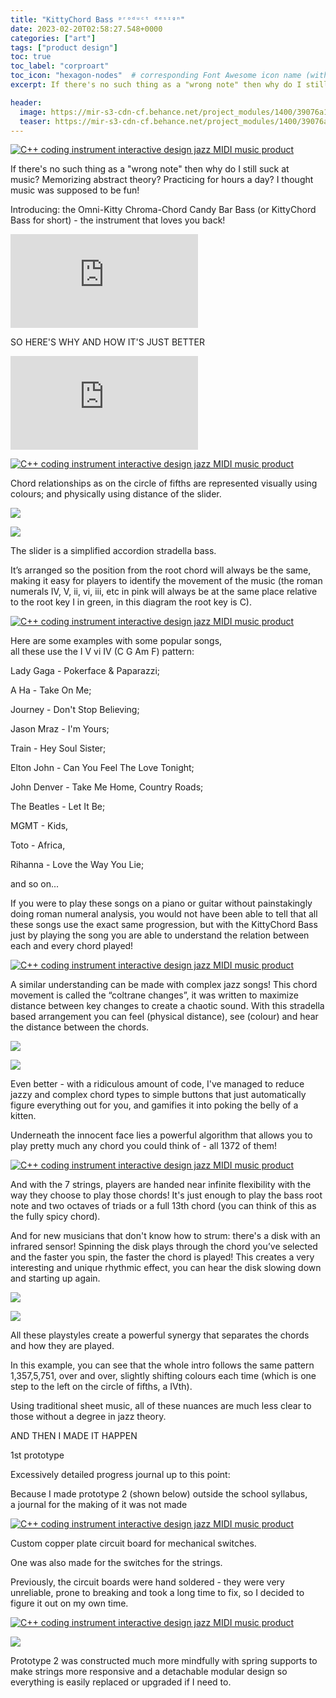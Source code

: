 ```yaml
---
title: "KittyChord Bass ᵖʳᵒᵈᵘᶜᵗ ᵈᵉˢᶦᵍⁿ"
date: 2023-02-20T02:58:27.548+0000
categories: ["art"]
tags: ["product design"]
toc: true
toc_label: "corproart"
toc_icon: "hexagon-nodes"  # corresponding Font Awesome icon name (without fa prefix)
excerpt: If there's no such thing as a "wrong note" then why do I still suck at music? Memorizing abstract theory? Practicing for hours a day? I thought music was supposed to be fun!

header:
  image: https://mir-s3-cdn-cf.behance.net/project_modules/1400/39076a166425909.64b3a8abc18d5.png)](https://www.behance.net/gallery/166425909/KittyChord-Bass-/modules/990722831
  teaser: https://mir-s3-cdn-cf.behance.net/project_modules/1400/39076a166425909.64b3a8abc18d5.png)](https://www.behance.net/gallery/166425909/KittyChord-Bass-/modules/990722831
---
```


[![C++ coding instrument interactive design jazz MIDI music product](https://mir-s3-cdn-cf.behance.net/project_modules/1400/39076a166425909.64b3a8abc18d5.png)](https://www.behance.net/gallery/166425909/KittyChord-Bass-/modules/990722831)

If there's no such thing as a "wrong note" then why do I still suck at music? Memorizing abstract theory? Practicing for hours a day? I thought music was supposed to be fun!

Introducing: the Omni-Kitty Chroma-Chord Candy Bar Bass (or KittyChord Bass for short) - the instrument that loves you back!

<iframe src="https://www.youtube.com/embed/hOqqhYsUClU?controls=0" title="Project Embed Content" frameborder="0" allowfullscreen="" sandbox="allow-same-origin allow-scripts allow-pointer-lock allow-forms" loading="lazy" fetchpriority="auto"></iframe>

SO HERE'S WHY AND HOW IT'S JUST BETTER

<iframe src="https://www.youtube.com/embed/C2Zor4q_8nk" title="Project Embed Content" frameborder="0" allowfullscreen="" sandbox="allow-same-origin allow-scripts allow-pointer-lock allow-forms" loading="lazy" fetchpriority="auto"></iframe>

[![C++ coding instrument interactive design jazz MIDI music product](https://mir-s3-cdn-cf.behance.net/project_modules/source/56bbf1166425909.64ca1d102e610.png)](https://www.behance.net/gallery/166425909/KittyChord-Bass-/modules/998205713)

Chord relationships as on the circle of fifths are represented visually using colours; and physically using distance of the slider.  

![](https://mir-s3-cdn-cf.behance.net/project_modules/disp_webp/77947f166425909.64ca1e592f30a.png)

![](https://mir-s3-cdn-cf.behance.net/project_modules/1400/387d25166425909.64ca67c72aad1.png)

The slider is a simplified accordion stradella bass.

It’s arranged so the position from the root chord will always be the same, making it easy for players to identify the movement of the music (the roman numerals IV, V, ii, vi, iii, etc in pink will always be at the same place relative to the root key I in green, in this diagram the root key is C).

[![C++ coding instrument interactive design jazz MIDI music product](https://mir-s3-cdn-cf.behance.net/project_modules/source/18bff3166425909.64ca1e59a42fe.png)](https://www.behance.net/gallery/166425909/KittyChord-Bass-/modules/998208549)

Here are some examples with some popular songs,  
all these use the I V vi IV (C G Am F) pattern:

Lady Gaga - Pokerface & Paparazzi;

A Ha - Take On Me;

Journey - Don't Stop Believing;

Jason Mraz - I'm Yours;

Train - Hey Soul Sister;

Elton John - Can You Feel The Love Tonight;

John Denver - Take Me Home, Country Roads;

The Beatles - Let It Be;

MGMT - Kids,

Toto - Africa,

Rihanna - Love the Way You Lie;

and so on...

If you were to play these songs on a piano or guitar without painstakingly doing roman numeral analysis, you would not have been able to tell that all these songs use the exact same progression, but with the KittyChord Bass just by playing the song you are able to understand the relation between each and every chord played!

[![C++ coding instrument interactive design jazz MIDI music product](https://mir-s3-cdn-cf.behance.net/project_modules/max_1200/527295166425909.64ca1f119f289.png)](https://www.behance.net/gallery/166425909/KittyChord-Bass-/modules/998209911)

A similar understanding can be made with complex jazz songs! This chord movement is called the “coltrane changes”, it was written to maximize distance between key changes to create a chaotic sound. With this stradella based arrangement you can feel (physical distance), see (colour) and hear the distance between the chords.  

![](https://mir-s3-cdn-cf.behance.net/project_modules/1400/a08ce0166425909.64ca67c85ff27.png)

![](https://mir-s3-cdn-cf.behance.net/project_modules/max_1200_webp/888493166425909.64ca1f0f2c056.png)

Even better - with a ridiculous amount of code, I've managed to reduce jazzy and complex chord types to simple buttons that just automatically figure everything out for you, and gamifies it into poking the belly of a kitten.

Underneath the innocent face lies a powerful algorithm that allows you to play pretty much any chord you could think of - all 1372 of them!

[![C++ coding instrument interactive design jazz MIDI music product](https://mir-s3-cdn-cf.behance.net/project_modules/1400/5cde28166425909.64ca67c8b7b8f.png)](https://www.behance.net/gallery/166425909/KittyChord-Bass-/modules/998340379)

And with the 7 strings, players are handed near infinite flexibility with the way they choose to play those chords! It's just enough to play the bass root note and two octaves of triads or a full 13th chord (you can think of this as the fully spicy chord).

And for new musicians that don't know how to strum: there's a disk with an infrared sensor! Spinning the disk plays through the chord you’ve selected and the faster you spin, the faster the chord is played! This creates a very interesting and unique rhythmic effect, you can hear the disk slowing down and starting up again.

![](https://mir-s3-cdn-cf.behance.net/project_modules/max_1200_webp/cd6129166425909.64ca1f113583d.png)

![](https://mir-s3-cdn-cf.behance.net/project_modules/max_1200_webp/944596166425909.64ca1f1136947.png)

All these playstyles create a powerful synergy that separates the chords and how they are played.

In this example, you can see that the whole intro follows the same pattern 1,357,5,751, over and over, slightly shifting colours each time (which is one step to the left on the circle of fifths, a IVth).

Using traditional sheet music, all of these nuances are much less clear to those without a degree in jazz theory.

AND THEN I MADE IT HAPPEN

1st prototype

Excessively detailed progress journal up to this point:

Because I made prototype 2 (shown below) outside the school syllabus, a journal for the making of it was not made

[![C++ coding instrument interactive design jazz MIDI music product](https://mir-s3-cdn-cf.behance.net/project_modules/max_1200/fdfee1166425909.64ca741969e87.png)](https://www.behance.net/gallery/166425909/KittyChord-Bass-/modules/998363951)

Custom copper plate circuit board for mechanical switches.

One was also made for the switches for the strings.

Previously, the circuit boards were hand soldered - they were very unreliable, prone to breaking and took a long time to fix, so I decided to figure it out on my own time.

[![C++ coding instrument interactive design jazz MIDI music product](https://mir-s3-cdn-cf.behance.net/project_modules/max_1200/ca4139166425909.64ca74196af3e.png)](https://www.behance.net/gallery/166425909/KittyChord-Bass-/modules/998363953)

![](https://mir-s3-cdn-cf.behance.net/project_modules/max_1200/803130166425909.64ca7418ef710.png)

Prototype 2 was constructed much more mindfully with spring supports to make strings more responsive and a detachable modular design so everything is easily replaced or upgraded if I need to.